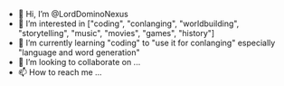 - 👋 Hi, I’m @LordDominoNexus
- 👀 I’m interested in ["coding", "conlanging", "worldbuilding", "storytelling", "music", "movies", "games", "history"]
- 🌱 I’m currently learning "coding" to "use it for conlanging" especially "language and word generation"
- 💞️ I’m looking to collaborate on ...
- 📫 How to reach me ...

<!---
LordDominoNexus/LordDominoNexus is a ✨ special ✨ repository because its `README.md` (this file) appears on your GitHub profile.
You can click the Preview link to take a look at your changes.
--->
